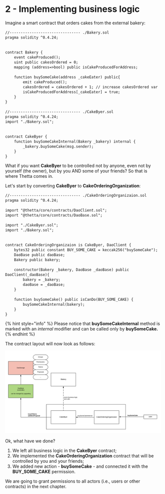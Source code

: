 # 2 - Implementing business logic

Imagine a smart contract that orders cakes from the external bakery:​

```text
//-------------------------------- ./Bakery.sol
pragma solidity ^0.4.24;
​
​
contract Bakery {
	event cakeProduced();
	uint public cakesOrdered = 0;
	mapping (address=>bool) public isCakeProducedForAddress;
​
	function buySomeCake(address _cakeEater) public{
		emit cakeProduced();
		cakesOrdered = cakesOrdered + 1; // increase cakesOrdered var
		isCakeProducedForAddress[_cakeEater] = true;
	}
}

//-------------------------------- ./CakeByer.sol
pragma solidity ^0.4.24;
import "./Bakery.sol";
​
​
contract CakeByer {
	function buySomeCakeInternal(Bakery _bakery) internal { 
		_bakery.buySomeCake(msg.sender);
	}
}
```

What if you want **CakeByer** to be controlled not by anyone, even not by yourself \(the owner\), but by you AND some of your friends? So that is where Thetta comes in. 

Let's start by converting **CakeByer** to **CakeOrderingOrganization**: 

```text
//-------------------------------- ./CakeOrderingOrganizaion.sol
pragma solidity ^0.4.24;

import "@thetta/core/contracts/DaoClient.sol";
import "@thetta/core/contracts/DaoBase.sol";

import "./CakeByer.sol";
import "./Bakery.sol";


contract CakeOrderingOrganizaion is CakeByer, DaoClient {
	bytes32 public constant BUY_SOME_CAKE = keccak256("buySomeCake");
	DaoBase public daoBase;
	Bakery public bakery;

	constructor(Bakery _bakery, DaoBase _daoBase) public DaoClient(_daoBase){
		bakery = _bakery;
		daoBase = _daoBase;
	}

	function buySomeCake() public isCanDo(BUY_SOME_CAKE) {
		buySomeCakeInternal(bakery);
	}
}
```

{% hint style="info" %}
Please notice that **buySomeCakeInternal** method is marked with an _internal_ modifier and can be called only by **buySomeCake.**
{% endhint %}

The contract layout will now look as follows:

![](../.gitbook/assets/graph%20%281%29.png)

Ok, what have we done?

1. We left all business logic in the **CakeByer** contract;
2. We implemented the **CakeOrderingOrganization** contract that will be controlled by you and your friends;
3. We added new action - **buySomeCake** - and connected it with the **BUY\_SOME\_CAKE** permission.

We are going to grant permissions to all actors \(i.e., users or other contracts\) in the next chapter.


